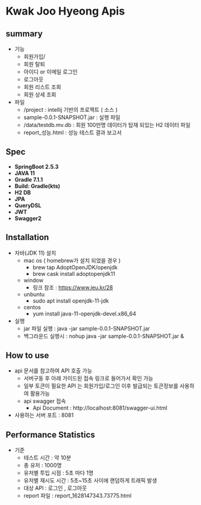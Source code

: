 # Kwak Joo Hyeong Apis

## summary
- 기능 
  - 회원가입/
  - 회원 탈퇴  
  - 아이디 or 이메일 로그인 
  - 로그아웃
  - 회원 리스트 조회 
  - 회원 상세 조회 
- 파일 
  - /project : intellij 기반의 프로젝트 ( 소스 )
  - sample-0.0.1-SNAPSHOT.jar : 실행 파일   
  - /data/testdb.mv.db :  회원 100만명 데이터가 탑재 되있는 H2 데이터 파일 
  - report_성능.html :  성능 테스트 결과 보고서 

## Spec
- **SpringBoot 2.5.3**
- **JAVA 11**
- **Gradle 7.1.1**
- **Build: Gradle(kts)**
- **H2 DB**
- **JPA**
- **QueryDSL**
- **JWT**
- **Swagger2**

## Installation
- 자바(JDK 11) 설치
  - mac os ( homebrew가 설치 되었을 경우 )
    - brew tap AdoptOpenJDK/openjdk
    - brew cask install adoptopenjdk11
  - window
    - 링크 참조 : https://www.jeu.kr/28
  - unbuntu 
    - sudo apt install openjdk-11-jdk
  - centos 
    - yum install java-11-openjdk-devel.x86_64
- 실행  
    - jar 파일 실행 : java -jar sample-0.0.1-SNAPSHOT.jar
    - 백그라운드 실행시 : nohup java -jar sample-0.0.1-SNAPSHOT.jar &

## How to use
- api 문서를 참고하여 API 호출 가능 
    - 서버구동 후 아래 가이드된 접속 링크로 들어가서 확인 가능
    - 일부 토큰이 필요한 API 는 회원가입/로그인 이후 발급되는 토큰정보를 사용하여 활용가능  
    - api swagger 접속 
      - Api Document : http://localhost:8081/swagger-ui.html
- 사용하는 서버 포트 : 8081    

## Performance Statistics
- 기준
    - 테스트 시간 : 약 10분
    - 총 유저 : 1000명 
    - 유저별 투입 시점 : 5초 마다 1명 
    - 유저별 재시도 시간 : 5초~15초 사이에 랜덤하게 트래픽 발생 
    - 대상 API  : 로그인 , 로그아웃 
    - report 파일 :  report_1628147343.73775.html
  
       